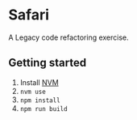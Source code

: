 # Safari

A Legacy code refactoring exercise.

## Getting started

1.  Install [NVM](http://nvm.sh)
1.  `nvm use`
1.  `npm install`
1.  `npm run build`

